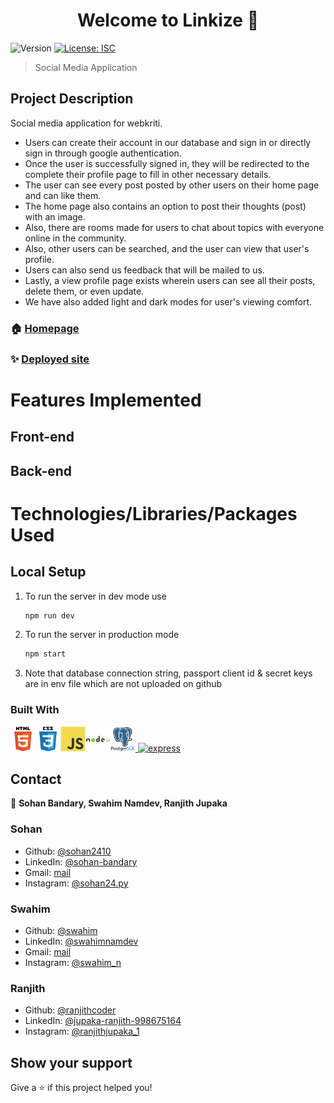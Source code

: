 <h1 align="center">Welcome to Linkize 👋</h1>
<p>
  <img alt="Version" src="https://img.shields.io/badge/version-1.0.0-blue.svg?cacheSeconds=2592000" />
  <a href="#" target="_blank">
    <img alt="License: ISC" src="https://img.shields.io/badge/License-ISC-yellow.svg" />
  </a>
</p>

> Social Media Application
## Project Description

Social media application for webkriti. 

* Users can create their account in our database and sign in or directly sign in through google authentication.
* Once the user is successfully signed in, they will be redirected to the complete their profile page to fill in other necessary details.
* The user can see every post posted by other users on their home page and can like them.
* The home page also contains an option to post their thoughts (post) with an image.
* Also, there are rooms made for users to chat about topics with everyone online in the community. 
* Also, other users can be searched, and the user can view that user's profile. 
* Users can also send us feedback that will be mailed to us.
* Lastly, a view profile page exists wherein users can see all their posts, delete them, or even update. 
* We have also added light and dark modes for user's viewing comfort.
### 🏠 [Homepage](/public)

### ✨ [Deployed site](https://linkize.herokuapp.com/)

# Features Implemented

## Front-end

## Back-end


# Technologies/Libraries/Packages Used

## Local Setup
1.  To run the server in dev mode use
    ```sh
    npm run dev
    ```
2.  To run the server in production mode
    ```sh 
    npm start 
    ```
3.  Note that database connection string, passport client id & secret keys are in env file which are not uploaded on github




### Built With
<img src="https://raw.githubusercontent.com/devicons/devicon/master/icons/html5/html5-original-wordmark.svg" alt="html5" width="40" height="40" style="max-width:100%;"><img src="https://raw.githubusercontent.com/devicons/devicon/master/icons/css3/css3-original-wordmark.svg" alt="css3" width="40" height="40" style="max-width:100%;"><img src="https://raw.githubusercontent.com/devicons/devicon/master/icons/javascript/javascript-original.svg" alt="javascript" width="40" height="40" style="max-width:100%;"><img src="https://raw.githubusercontent.com/devicons/devicon/master/icons/nodejs/nodejs-original-wordmark.svg" alt="nodejs" width="40" height="40" style="max-width:100%;"><img src="https://raw.githubusercontent.com/devicons/devicon/master/icons/postgresql/postgresql-original-wordmark.svg" alt="postgresql" width="40" height="40" style="max-width:100%;"><a href="https://expressjs.com" target="_blank"> <img src="https://www.vectorlogo.zone/logos/expressjs/expressjs-ar21.svg" alt="express" height="40"/> </a>


## Contact

👤 **Sohan Bandary, Swahim Namdev, Ranjith Jupaka**

### Sohan
* Github: [@sohan2410](https://github.com/sohan2410)
* LinkedIn: [@sohan-bandary](https://linkedin.com/in/sohan-bandary)
* Gmail: [mail](mailto:bandarysohan24@gmail.com)
* Instagram: [@sohan24.py](https://www.instagram.com/sohan24.py/)

### Swahim
* Github: [@swahim](https://github.com/swahim)
* LinkedIn: [@swahimnamdev](https://www.linkedin.com/in/swahimnamdev/)
* Gmail: [mail](mailto:swahimn@gmail.com)
* Instagram: [@swahim_n](https://www.instagram.com/swahim_n/)

### Ranjith
* Github: [@ranjithcoder](https://github.com/ranjithcoder)
* LinkedIn: [@jupaka-ranjith-998675164](https://www.linkedin.com/in/jupaka-ranjith-998675164/)
* Instagram: [@ranjithjupaka_1](https://www.instagram.com/ranjithjupaka_1/)

## Show your support

Give a ⭐️ if this project helped you!


